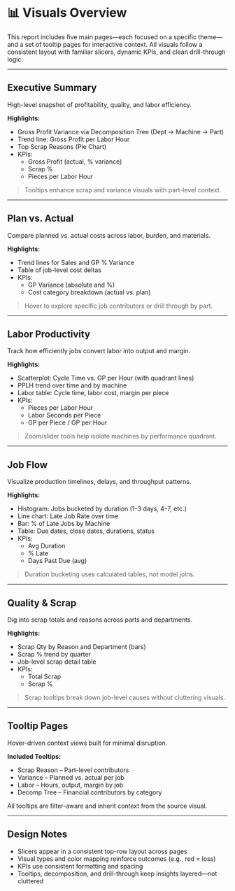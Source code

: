 # 📊 Visuals Overview

This report includes five main pages—each focused on a specific theme—and a set of tooltip pages for interactive context. All visuals follow a consistent layout with familiar slicers, dynamic KPIs, and clean drill-through logic.

---

## Executive Summary

High-level snapshot of profitability, quality, and labor efficiency.

**Highlights:**
- Gross Profit Variance via Decomposition Tree (Dept → Machine → Part)  
- Trend line: Gross Profit per Labor Hour  
- Top Scrap Reasons (Pie Chart)  
- KPIs:  
  - Gross Profit (actual, % variance)  
  - Scrap %  
  - Pieces per Labor Hour

> Tooltips enhance scrap and variance visuals with part-level context.

---

## Plan vs. Actual

Compare planned vs. actual costs across labor, burden, and materials.

**Highlights:**
- Trend lines for Sales and GP % Variance  
- Table of job-level cost deltas  
- KPIs:  
  - GP Variance (absolute and %)  
  - Cost category breakdown (actual vs. plan)

> Hover to explore specific job contributors or drill through by part.

---

## Labor Productivity

Track how efficiently jobs convert labor into output and margin.

**Highlights:**
- Scatterplot: Cycle Time vs. GP per Hour (with quadrant lines)  
- PPLH trend over time and by machine  
- Labor table: Cycle time, labor cost, margin per piece  
- KPIs:  
  - Pieces per Labor Hour  
  - Labor Seconds per Piece  
  - GP per Piece / GP per Hour

> Zoom/slider tools help isolate machines by performance quadrant.

---

## Job Flow

Visualize production timelines, delays, and throughput patterns.

**Highlights:**
- Histogram: Jobs bucketed by duration (1–3 days, 4–7, etc.)  
- Line chart: Late Job Rate over time  
- Bar: % of Late Jobs by Machine  
- Table: Due dates, close dates, durations, status  
- KPIs:  
  - Avg Duration  
  - % Late  
  - Days Past Due (avg)

> Duration bucketing uses calculated tables, not model joins.

---

## Quality & Scrap

Dig into scrap totals and reasons across parts and departments.

**Highlights:**
- Scrap Qty by Reason and Department (bars)  
- Scrap % trend by quarter  
- Job-level scrap detail table  
- KPIs:  
  - Total Scrap  
  - Scrap %

> Scrap tooltips break down job-level causes without cluttering visuals.

---

## Tooltip Pages

Hover-driven context views built for minimal disruption.

**Included Tooltips:**
- Scrap Reason – Part-level contributors  
- Variance – Planned vs. actual per job  
- Labor – Hours, output, margin by job  
- Decomp Tree – Financial contributors by category

All tooltips are filter-aware and inherit context from the source visual.

---

## Design Notes

- Slicers appear in a consistent top-row layout across pages  
- Visual types and color mapping reinforce outcomes (e.g., red = loss)  
- KPIs use consistent formatting and spacing  
- Tooltips, decomposition, and drill-through keep insights layered—not cluttered

